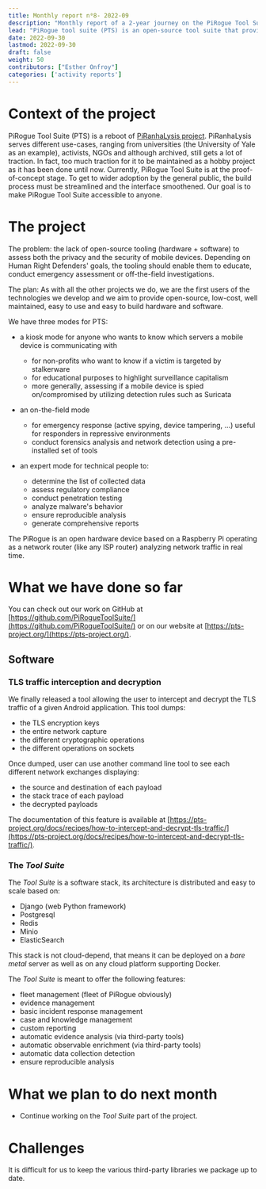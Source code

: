 ```yaml
---
title: Monthly report n⁰8- 2022-09
description: "Monthly report of a 2-year journey on the PiRogue Tool Suite project"
lead: "PiRogue tool suite (PTS) is an open-source tool suite that provides a comprehensive mobile forensic and network traffic analysis platform."
date: 2022-09-30
lastmod: 2022-09-30
draft: false
weight: 50
contributors: ["Esther Onfroy"]
categories: ['activity reports']
---
```


# Context of the project
PiRogue Tool Suite (PTS) is a reboot of [PiRanhaLysis project](https://github.com/PiRanhaLysis). PiRanhaLysis serves different use-cases, ranging from universities (the University of Yale as an example), activists, NGOs and although archived, still gets a lot of traction. In fact, too much traction for it to be maintained as a hobby project as it has been done until now. Currently, PiRogue Tool Suite is at the proof-of-concept stage. To get to wider adoption by the general public, the build process must be streamlined and the interface smoothened. Our goal is to make PiRogue Tool Suite accessible to anyone.

# The project
The problem: the lack of open-source tooling (hardware + software) to assess both the privacy and the security of mobile devices. Depending on Human Right Defenders' goals, the tooling should enable them to educate, conduct emergency assessment or off-the-field investigations.

The plan: As with all the other projects we do, we are the first users of the technologies we develop and we aim to provide open-source, low-cost, well maintained, easy to use and easy to build hardware and software. 

We have three modes for PTS:

- a kiosk mode for anyone who wants to know which servers a mobile device is communicating with
  - for non-profits who want to know if a victim is targeted by stalkerware
  - for educational purposes to highlight surveillance capitalism
  - more generally, assessing if a mobile device is spied on/compromised by utilizing detection rules such as Suricata

- an on-the-field mode
  - for emergency response (active spying, device tampering, ...) useful for responders in repressive environments
  - conduct forensics analysis and network detection using a pre-installed set of tools

- an expert mode for technical people to:
  - determine the list of collected data
  - assess regulatory compliance
  - conduct penetration testing 
  - analyze malware's behavior
  - ensure reproducible analysis
  - generate comprehensive reports

The PiRogue is an open hardware device based on a Raspberry Pi operating as a network router (like any ISP router) analyzing network traffic in real time. 

# What we have done so far
You can check out our work on GitHub at [https://github.com/PiRogueToolSuite/](https://github.com/PiRogueToolSuite/) or on our website at [https://pts-project.org/](https://pts-project.org/).

## Software

### TLS traffic interception and decryption
We finally released a tool allowing the user to intercept and decrypt the TLS traffic of a given Android application. This tool dumps:

* the TLS encryption keys 
* the entire network capture
* the different cryptographic operations 
* the different operations on sockets

Once dumped, user can use another command line tool to see each different network exchanges displaying:

* the source and destination of each payload
* the stack trace of each payload
* the decrypted payloads 

The documentation of this feature is available at [https://pts-project.org/docs/recipes/how-to-intercept-and-decrypt-tls-traffic/](https://pts-project.org/docs/recipes/how-to-intercept-and-decrypt-tls-traffic/).

### The *Tool Suite* 
The *Tool Suite* is a software stack, its architecture is distributed and easy to scale based on:

* Django (web Python framework)
* Postgresql
* Redis
* Minio
* ElasticSearch

This stack is not cloud-depend, that means it can be deployed on a *bare metal* server as well as on any cloud platform supporting Docker.

The *Tool Suite* is meant to offer the following features:

* fleet management (fleet of PiRogue obviously)
* evidence management 
* basic incident response management
* case and knowledge management
* custom reporting
* automatic evidence analysis (via third-party tools)
* automatic observable enrichment (via third-party tools)
* automatic data collection detection
* ensure reproducible analysis

# What we plan to do next month
- Continue working on the *Tool Suite* part of the project. 

# Challenges
It is difficult for us to keep the various third-party libraries we package up to date.
